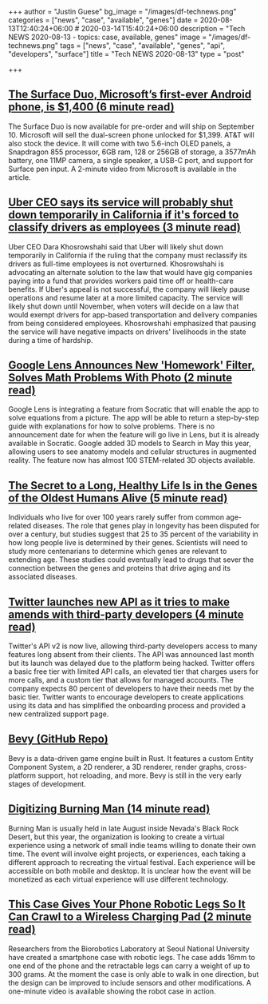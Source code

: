 +++
author = "Justin Guese"
bg_image = "/images/df-technews.png"
categories = ["news", "case", "available", "genes"]
date = 2020-08-13T12:40:24+06:00 # 2020-03-14T15:40:24+06:00
description = "Tech NEWS 2020-08-13 - topics: case, available, genes"
image = "/images/df-technews.png"
tags = ["news", "case", "available", "genes", "api", "developers", "surface"]
title = "Tech NEWS 2020-08-13"
type = "post"

+++

## [The Surface Duo, Microsoft’s first-ever Android phone, is $1,400 (6 minute read)](https://arstechnica.com/gadgets/2020/08/microsofts-surface-duo-is-1400-and-comes-with-a-tiny-3600mah-battery//1/01000173e74b9847-e1e43833-2e1b-417c-95e0-dc5cd0f32208-000000/ohADKLv7XGWI8RxzkMUmx9c8lD3TzuR1X7HjUbrUxAI=154)

The Surface Duo is now available for pre-order and will ship on September 10. Microsoft will sell the dual-screen phone unlocked for $1,399. AT&T will also stock the device. It will come with two 5.6-inch OLED panels, a Snapdragon 855 processor, 6GB ram, 128 or 256GB of storage, a 3577mAh battery, one 11MP camera, a single speaker, a USB-C port, and support for Surface pen input. A 2-minute video from Microsoft is available in the article.

## [Uber CEO says its service will probably shut down temporarily in California if it's forced to classify drivers as employees (3 minute read)](https://www.cnbc.com/2020/08/12/uber-may-shut-down-temporarily-in-california.html/1/01000173e74b9847-e1e43833-2e1b-417c-95e0-dc5cd0f32208-000000/YNNjw9HFKm6Y7UxD1QZBigluVYeS_VoaEkPZu5a-2M4=154)

Uber CEO Dara Khosrowshahi said that Uber will likely shut down temporarily in California if the ruling that the company must reclassify its drivers as full-time employees is not overturned. Khosrowshahi is advocating an alternate solution to the law that would have gig companies paying into a fund that provides workers paid time off or health-care benefits. If Uber's appeal is not successful, the company will likely pause operations and resume later at a more limited capacity. The service will likely shut down until November, when voters will decide on a law that would exempt drivers for app-based transportation and delivery companies from being considered employees. Khosrowshahi emphasized that pausing the service will have negative impacts on drivers' livelihoods in the state during a time of hardship.

## [Google Lens Announces New 'Homework' Filter, Solves Math Problems With Photo (2 minute read)](https://interestingengineering.com/google-lens-announces-new-homework-filter-solves-math-problems-with-photo/1/01000173e74b9847-e1e43833-2e1b-417c-95e0-dc5cd0f32208-000000/YIqg4cn9eezn8jsRYZSdrkmvSkSODQR2PHKXF7Q0g_U=154)

Google Lens is integrating a feature from Socratic that will enable the app to solve equations from a picture. The app will be able to return a step-by-step guide with explanations for how to solve problems. There is no announcement date for when the feature will go live in Lens, but it is already available in Socratic. Google added 3D models to Search in May this year, allowing users to see anatomy models and cellular structures in augmented reality. The feature now has almost 100 STEM-related 3D objects available.

## [The Secret to a Long, Healthy Life Is in the Genes of the Oldest Humans Alive (5 minute read)](https://singularityhub.com/2020/08/10/the-secret-to-healthy-longevity-is-in-the-genes-of-the-oldest-humans-alive//1/01000173e74b9847-e1e43833-2e1b-417c-95e0-dc5cd0f32208-000000/2hEPg1Q9CyO5thcRpmuT0gUaRmElzW3KOXfj2Nln79E=154)

Individuals who live for over 100 years rarely suffer from common age-related diseases. The role that genes play in longevity has been disputed for over a century, but studies suggest that 25 to 35 percent of the variability in how long people live is determined by their genes. Scientists will need to study more centenarians to determine which genes are relevant to extending age. These studies could eventually lead to drugs that sever the connection between the genes and proteins that drive aging and its associated diseases.

## [Twitter launches new API as it tries to make amends with third-party developers (4 minute read)](https://www.theverge.com/2020/8/12/21364644/twitter-api-v2-new-access-tiers-developer-portal-support-developers/1/01000173e74b9847-e1e43833-2e1b-417c-95e0-dc5cd0f32208-000000/5V_bbtZlWvcj4-ucHCLZn5nQxsHY7YUzmjaZdbV7-rw=154)

Twitter's API v2 is now live, allowing third-party developers access to many features long absent from their clients. The API was announced last month but its launch was delayed due to the platform being hacked. Twitter offers a basic free tier with limited API calls, an elevated tier that charges users for more calls, and a custom tier that allows for managed accounts. The company expects 80 percent of developers to have their needs met by the basic tier. Twitter wants to encourage developers to create applications using its data and has simplified the onboarding process and provided a new centralized support page.

## [Bevy (GitHub Repo)](https://github.com/bevyengine/bevy/1/01000173e74b9847-e1e43833-2e1b-417c-95e0-dc5cd0f32208-000000/d_SdoplgaligIKmFvmShkzuf4cjd1dGApZqyN85RWPw=154)

Bevy is a data-driven game engine built in Rust. It features a custom Entity Component System, a 2D renderer, a 3D renderer, render graphs, cross-platform support, hot reloading, and more. Bevy is still in the very early stages of development.

## [Digitizing Burning Man (14 minute read)](https://techcrunch.com/2020/08/12/digitizing-burning-man//1/01000173e74b9847-e1e43833-2e1b-417c-95e0-dc5cd0f32208-000000/pq1KQ-9BO3Y6zrQkRSNAfnTAWkdeHbI3-_FmiRr4yqs=154)

Burning Man is usually held in late August inside Nevada's Black Rock Desert, but this year, the organization is looking to create a virtual experience using a network of small indie teams willing to donate their own time. The event will involve eight projects, or experiences, each taking a different approach to recreating the virtual festival. Each experience will be accessible on both mobile and desktop. It is unclear how the event will be monetized as each virtual experience will use different technology.

## [This Case Gives Your Phone Robotic Legs So It Can Crawl to a Wireless Charging Pad (2 minute read)](https://gizmodo.com/this-case-gives-your-phone-robotic-legs-so-it-can-crawl-1844697587/1/01000173e74b9847-e1e43833-2e1b-417c-95e0-dc5cd0f32208-000000/-2_Ot5YXW-qya2r5dO0rlRGsW4bHlIhzMUrSYU4dX_U=154)

Researchers from the Biorobotics Laboratory at Seoul National University have created a smartphone case with robotic legs. The case adds 16mm to one end of the phone and the retractable legs can carry a weight of up to 300 grams. At the moment the case is only able to walk in one direction, but the design can be improved to include sensors and other modifications. A one-minute video is available showing the robot case in action.

